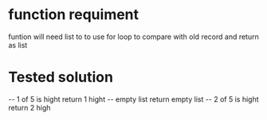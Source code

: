 # function requiment
funtion will need list to to use for loop to compare with old record and return as list

# Tested solution
-- 1 of 5 is hight return 1 hight
-- empty list return empty list
-- 2 of 5 is hight return 2 high